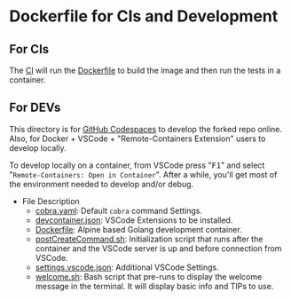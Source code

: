 <!-- markdownlint-disable MD033 -->
# Dockerfile for CIs and Development

## For CIs

The [CI](https://en.wikipedia.org/wiki/Continuous_integration) will run the [Dockerfile](Dockerfile) to build the image and then run the tests in a container.

## For DEVs

This directory is for [GitHub Codespaces](https://github.com/features/codespaces) to develop the forked repo online. Also, for Docker + VSCode + "Remote-Containers Extension" users to develop locally.

To develop locally on a container, from VSCode press "<kbd>F1</kbd>" and select "`Remote-Containers: Open in Container`". After a while, you'll get most of the environment needed to develop and/or debug.

- File Description
  - [cobra.yaml](cobra.yaml): Default `cobra` command Settings.
  - [devcontainer.json](devcontainer.json): VSCode Extensions to be installed.
  - [Dockerfile](Dockerfile): Alpine based Golang development container.
  - [postCreateCommand.sh](postCreateCommand.sh): Initialization script that runs after the container and the VSCode server is up and before connection from VSCode.
  - [settings.vscode.json](settings.vscode.json): Additional VSCode Settings.
  - [welcome.sh](welcome.sh): Bash script that pre-runs to display the welcome message in the terminal. It will display basic info and TIPs to use.
